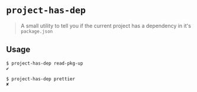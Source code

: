 # `project-has-dep`
> A small utility to tell you if the current project has a dependency in it's `package.json`

## Usage
```
$ project-has-dep read-pkg-up
✔︎

$ project-has-dep prettier
✘
```
